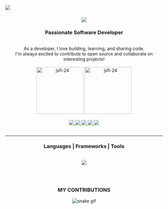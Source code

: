 [![](https://visitcount.itsvg.in/api?id=jsfl-24&icon=0&color=0)](https://visitcount.itsvg.in)

<h3 align="center">
    <img src="https://readme-typing-svg.herokuapp.com/?font=Righteous&size=35&center=true&vCenter=true&width=500&height=70&duration=4000&lines=Hey+Developers;+I'm+jsfl-24;Welcome+to+my+GitHub+profile!" />
</h3>

<h3 align="center">Passionate Software Developer</h3>

<br/>

<div align="center">
As a developer, I love building, learning, and sharing code.<br>
I'm always excited to contribute to open source and collaborate on interesting projects!
</div>

<br/>

<div align="center">
    <img src="https://github-readme-stats.vercel.app/api?username=jsfl-24&show_icons=true&locale=en&theme=dark" alt="jsfl-24" height="150">
    <img src="https://github-readme-streak-stats.herokuapp.com/?user=jsfl-24&theme=dark" alt="jsfl-24" height="150">  
</div>

<br/>

<div align="center"> 
  <a href="mailto:your-email@example.com">
    <img src="https://img.shields.io/badge/Gmail-333333?style=for-the-badge&logo=gmail&logoColor=red" />
  </a>
  <a href="https://www.linkedin.com/in/your-linkedin" target="_blank">
    <img src="https://img.shields.io/badge/LinkedIn-0077B5?style=for-the-badge&logo=linkedin&logoColor=white" />
  </a>
  <a href="https://www.instagram.com/your-instagram" target="_blank">
    <img src="https://img.shields.io/badge/Instagram-833ab4?style=for-the-badge&logo=instagram&logoColor=white" />
  </a>
  <a href="https://wa.me/your-number" target="_blank">
    <img src="https://img.shields.io/badge/WhatsApp-25D366?style=for-the-badge&logo=whatsapp&logoColor=white" />
  </a>
  <a href="https://www.facebook.com/your-facebook" target="_blank">
    <img src="https://img.shields.io/badge/Facebook-1877F2?style=for-the-badge&logo=facebook&logoColor=white" />
  </a>
</div>
<br/>

<hr/>

<h3 align="center">Languages | Frameworks | Tools</h3>

<br/>

<div align="center">
    <img src="https://skillicons.dev/icons?i=html,css,vscode,github,figma,git,python,javascript,java,mysql,c" />
</div>

<br/><br/>

<div align="center">
  <h3> MY CONTRIBUTIONS </h3>

  <!-- Update the path below if your snake SVG is in a different location or branch -->
  ![snake gif](https://github.com/jsfl-24/jsfl-24/blob/output/github-contribution-grid-snake-dark.svg)
</div>